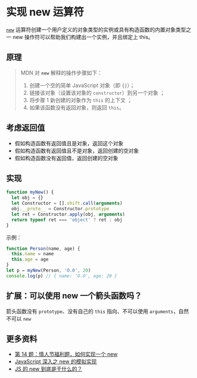 # 实现 new 运算符

[`new`](https://developer.mozilla.org/en-US/docs/Web/JavaScript/Reference/Operators/new) 运算符创建一个用户定义的对象类型的实例或具有构造函数的内置对象类型之一
new 操作符可以帮助我们构建出一个实例，并且绑定上 this。

## 原理

> MDN 对 **`new`** 解释的操作步骤如下：
>
> 1. 创建一个空的简单 JavaScript 对象（即 `{}`）；
> 2. 链接该对象（设置该对象的 `constructor`）到另一个对象 ；
> 3. 将步骤 1 新创建的对象作为 `this` 的上下文 ；
> 4. 如果该函数没有返回对象，则返回 `this`。

## 考虑返回值

- 假如构造函数有返回值且是对象，返回这个对象
- 假如构造函数有返回值且不是对象，返回创建的空对象
- 假如构造函数没有返回值，返回创建的空对象

## 实现

```js
function myNew() {
  let obj = {}
  let Constructor = [].shift.call(arguments)
  obj.__proto__ = Constructor.prototype
  let ret = Constructor.apply(obj, arguments)
  return typeof ret === 'object' ? ret : obj
}
```

示例：

```js
function Person(name, age) {
  this.name = name
  this.age = age
}
let p = myNew(Person, 'O.O', 20)
console.log(p) // { name: 'O.O', age: 20 }
```

## 扩展：可以使用 new 一个箭头函数吗？

箭头函数没有 `prototype`、没有自己的 `this` 指向、不可以使用 `arguments`，自然不可以 `new`

## 更多资料

- [第 14 题：情人节福利题，如何实现一个 new](https://github.com/Advanced-Frontend/Daily-Interview-Question/issues/12)
- [JavaScript 深入之 new 的模拟实现](https://github.com/mqyqingfeng/Blog/issues/13)
- [JS 的 new 到底是干什么的？](https://zhuanlan.zhihu.com/p/23987456)
